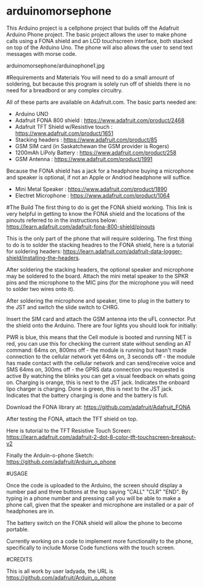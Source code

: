 # arduinomorsephone
This Arduino project is a cellphone project that builds off the Adafruit Arduino Phone project. The basic project allows the user to make phone calls using a FONA shield and an LCD touchscreen interface, both stacked on top of the Arduino Uno. The phone will also allows the user to send text messages with morse code. 

arduinomorsephone/arduinophone1.jpg

#Requirements and Materials
You will need to do a small amount of soldering, but because this program is solely run off of shields there is no need for a breadbord or any complex circuitry. 

All of these parts are available on Adafruit.com. The basic parts needed are: 

- Arduino UNO 
- Adafruit FONA 800 shield : https://www.adafruit.com/product/2468
- Adafruit TFT Shield w/Resistive touch : https://www.adafruit.com/product/1651
- Stacking headers : https://www.adafruit.com/product/85
- GSM SIM card (in Saskatchewan the GSM provider is Rogers)
- 1200mAh LiPoly Battery : https://www.adafruit.com/product/258
- GSM Antenna : https://www.adafruit.com/product/1991

Because the FONA shield has a jack for a headphone buying a microphone and speaker is optional, if not an Apple or Andriod headphone will suffice. 

- Mini Metal Speaker  : https://www.adafruit.com/product/1890
- Electret Microphone : https://www.adafruit.com/product/1064

#The Build 
The first thing to do is get the FONA shield working. This link is very helpful in getting to know the FONA shield and the locations of the pinouts referred to in the instructions below: https://learn.adafruit.com/adafruit-fona-800-shield/pinouts

This is the only part of the phone that will require soldering. The first thing to do is to solder the stacking headres to the FONA shield, here is a tutorial for soldering headers: https://learn.adafruit.com/adafruit-data-logger-shield/installing-the-headers.

After soldering the stacking headers, the optional speaker and microphone may be soldered to the board. Attach the mini metal speaker to the SPKR pins and the microphone to the MIC pins (for the microphone you will need to solder two wires onto it). 

After soldering the microphone and speaker, time to plug in the battery to the JST and switch the slide switch to CHRG. 

Insert the SIM card and attach the GSM antenna into the uFL connector. Put the shield onto the Arduino.  There are four lights you should look for initially: 

PWR is blue, this means that the Cell module is booted and running
NET is red, you can use this for checking the current state without sending an AT command:
64ms on, 800ms off - the module is running but hasn't made connection to the cellular network yet
64ms on, 3 seconds off - the module has made contact with the cellular network and can send/receive voice and SMS
64ms on, 300ms off - the GPRS data connection you requested is active
By watching the blinks you can get a visual feedback on whats going on.
Charging is orange, this is next to the JST jack. Indicates the onboard lipo charger is charging.
Done is green, this is next to the JST jack. Indicates that the battery charging is done and the battery is full.

Download the FONA library at: https://github.com/adafruit/Adafruit_FONA

After testing the FONA, attach the TFT shield on top. 

Here is tutorial to the TFT Resistive Touch Screen: https://learn.adafruit.com/adafruit-2-dot-8-color-tft-touchscreen-breakout-v2

Finally the Arduin-o-phone Sketch: https://github.com/adafruit/Arduin_o_phone 

#USAGE 

Once the code is uploaded to the Arduino, the screen should display a number pad and three buttons at the top saying "CALL" "CLR" "END". By typing in a phone number and pressing call you will be able to make a phone call, given that the speaker and microphone are installed or a pair of headphones are in. 

The battery switch on the FONA shield will allow the phone to become portable. 

Currently working on a code to implement more functionality to the phone, specifically to include Morse Code functions with the touch screen. 

#CREDITS 

This is all work by user ladyada, the URL is https://github.com/adafruit/Arduin_o_phone


